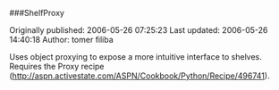 ###ShelfProxy

Originally published: 2006-05-26 07:25:23
Last updated: 2006-05-26 14:40:18
Author: tomer filiba

Uses object proxying to expose a more intuitive interface to shelves. Requires the Proxy recipe (http://aspn.activestate.com/ASPN/Cookbook/Python/Recipe/496741).